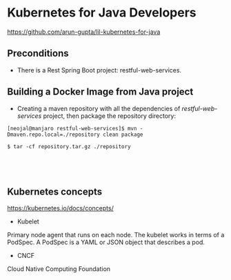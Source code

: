 # Kubernetes for Java Developers

https://github.com/arun-gupta/lil-kubernetes-for-java


## Preconditions

* There is a Rest Spring Boot project: restful-web-services.

## Building a Docker Image from Java project 

* Creating a maven repository with all the dependencies of *restful-web-services* 
project, then package the repository directory:

```commandline
[neojal@manjaro restful-web-services]$ mvn -Dmaven.repo.local=./repository clean package

$ tar -cf repository.tar.gz ./repository
```

```commandline
```


```commandline
```


```commandline
```


```commandline
```

    
## Kubernetes concepts

https://kubernetes.io/docs/concepts/





* Kubelet

Primary node agent that runs on each node. The kubelet works in terms of a 
PodSpec. A PodSpec is a YAML or JSON object that describes a pod.

* CNCF

Cloud Native Computing Foundation


